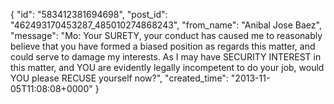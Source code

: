  {
   "id": "583412381694698",
   "post_id": "462493170453287_485010274868243",
   "from_name": "Anibal Jose Baez",
   "message": "Mo: Your SURETY, your conduct has caused me to reasonably believe that you have formed a biased position as regards this matter, and could serve to damage my interests. As I may have SECURITY INTEREST in this matter, and YOU are evidently legally incompetent to do your job, would YOU please RECUSE yourself now?",
   "created_time": "2013-11-05T11:08:08+0000"
 }
